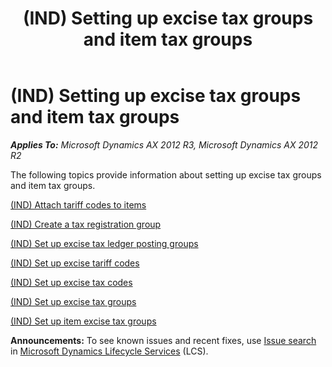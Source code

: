 ﻿---
title: (IND) Setting up excise tax groups and item tax groups
TOCTitle: (IND) Setting up excise tax groups and item tax groups
ms:assetid: eb366031-5965-4172-86f3-eb748898dfc6
ms:mtpsurl: https://technet.microsoft.com/en-us/library/JJ710905(v=AX.60)
ms:contentKeyID: 49386317
ms.date: 04/18/2014
mtps_version: v=AX.60
---

# (IND) Setting up excise tax groups and item tax groups 


_**Applies To:** Microsoft Dynamics AX 2012 R3, Microsoft Dynamics AX 2012 R2_

The following topics provide information about setting up excise tax groups and item tax groups.

[(IND) Attach tariff codes to items](ind-attach-tariff-codes-to-items.md)

[(IND) Create a tax registration group](ind-create-a-tax-registration-group.md)

[(IND) Set up excise tax ledger posting groups](ind-set-up-excise-tax-ledger-posting-groups.md)

[(IND) Set up excise tariff codes](ind-set-up-excise-tariff-codes.md)

[(IND) Set up excise tax codes](ind-set-up-excise-tax-codes.md)

[(IND) Set up excise tax groups](ind-set-up-excise-tax-groups.md)

[(IND) Set up item excise tax groups](ind-set-up-item-excise-tax-groups.md)

  
**Announcements:** To see known issues and recent fixes, use [Issue search](http://go.microsoft.com/fwlink/?linkid=389258) in [Microsoft Dynamics Lifecycle Services](http://go.microsoft.com/fwlink/?linkid=306505) (LCS).

